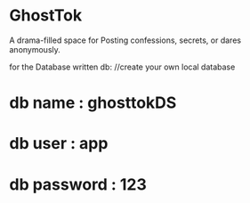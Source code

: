 # GhostTok
A drama-filled space for Posting confessions, secrets, or dares anonymously.

for the Database written db: //create your own local database
# db name : ghosttokDS
# db user : app
# db password : 123
